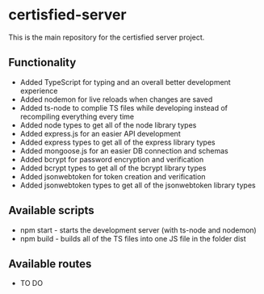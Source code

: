 # certisfied-server

This is the main repository for the certisfied server project.

## Functionality
- Added TypeScript for typing and an overall better development experience
- Added nodemon for live reloads when changes are saved
- Added ts-node to complie TS files while developing instead of recompiling everything every time
- Added node types to get all of the node library types
- Added express.js for an easier API development
- Added express types to get all of the express library types
- Added mongoose.js for an easier DB connection and schemas
- Added bcrypt for password encryption and verification
- Added bcrypt types to get all of the bcrypt library types
- Added jsonwebtoken for token creation and verification 
- Added jsonwebtoken types to get all of the jsonwebtoken library types

## Available scripts
- npm start - starts the development server (with ts-node and nodemon)
- npm build - builds all of the TS files into one JS file in the folder dist

## Available routes
- TO DO
